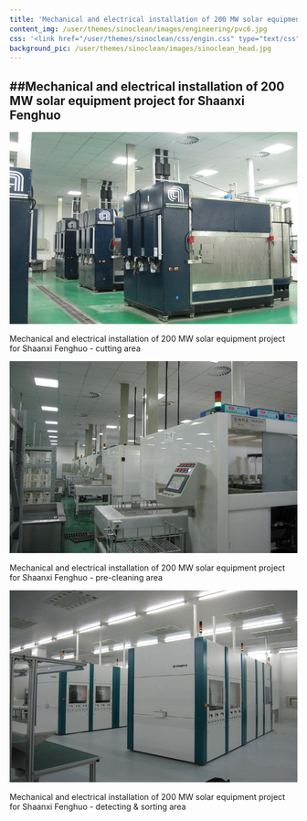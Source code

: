 ```yaml
---
title: 'Mechanical and electrical installation of 200 MW solar equipment project for Shaanxi Fenghuo'
content_img: /user/themes/sinoclean/images/engineering/pvc6.jpg
css: '<link href="/user/themes/sinoclean/css/engin.css" type="text/css" rel="stylesheet" />'
background_pic: /user/themes/sinoclean/images/sinoclean_head.jpg
---
```


##Mechanical and electrical installation of 200 MW solar equipment project for Shaanxi Fenghuo
---

![Pic1](/user/themes/sinoclean/images/engineering/pvc6.jpg)



Mechanical and electrical installation of 200 MW solar equipment project for Shaanxi Fenghuo - cutting area

![Pic2](/user/themes/sinoclean/images/engineering/pvc7.jpg)

Mechanical and electrical installation of 200 MW solar equipment project for Shaanxi Fenghuo - pre-cleaning area

![Pic3](/user/themes/sinoclean/images/engineering/pvc8.jpg)

Mechanical and electrical installation of 200 MW solar equipment project for Shaanxi Fenghuo - detecting &  sorting area
